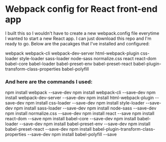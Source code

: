 # Webpack config for React front-end app
I built this so I wouldn't have to create a new webpack.config file everytime I wanted to start a new React app. I can just download this repo and I'm ready to go. Below are the pacakges that I've installed and configured:

webpack
webpack-cli
webpack-dev-server
html-webpack-plugin
css-loader
style-loader
sass-loader
node-sass
normalize.css
react
react-dom
babel-core
babel-loader
babel-preset-env
babel-preset-react
babel-plugin-transform-class-properties
babel-polyfill

### And here are the commands I used:

npm install webpack --save-dev
npm install webpack-cli --save-dev
npm install webpack-dev-server --save-dev
npm install html-webpack-plugin --save-dev
npm install css-loader --save-dev
npm install style-loader --save-dev
npm install sass-loader --save-dev
npm install node-sass --save-dev
npm install normalize.css --save-dev
npm install react --save
npm install react-dom --save
npm install babel-core  --save-dev
npm install babel-loader --save-dev
npm install babel-preset-env --save-dev
npm install babel-preset-react --save-dev
npm install babel-plugin-transform-class-properties --save-dev
npm install babel-polyfill --save